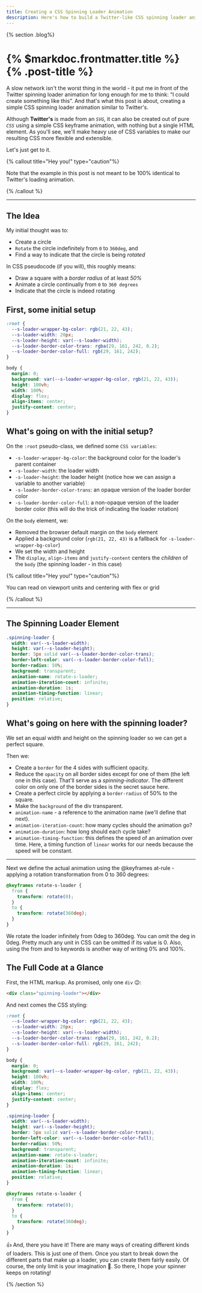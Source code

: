 ```yaml
---
title: Creating a CSS Spinning Loader Animation
description: Here's how to build a Twitter-like CSS spinning loader animation. We also make heavy use of CSS variables, to show you how powerful they can be.
---
```


{% section .blog%}

# {% $markdoc.frontmatter.title %} {% .post-title %}

A slow network isn&apos;t the worst thing in the world - it put me in front of the Twitter spinning loader animation for long enough for me to think: “I could create something like this”. And that&apos;s what this post is about, creating a simple CSS spinning loader animation similar to Twitter&apos;s.

Although **Twitter&apos;s** is made from an *`SVG`*, it can also be created out of pure *`CSS`* using a simple CSS keyframe animation, with nothing but a single HTML element. As you&apos;ll see, we&apos;ll make heavy use of CSS variables to make our resulting CSS more flexible and extensible.

Let&apos;s just get to it.

{% callout title="Hey you!" type="caution"%}

Note that the example in this post is not meant to be 100% identical to Twitter's loading animation.

{% /callout %}

---

## The Idea

My initial thought was to:
- Create a circle
- `Rotate` the circle indefinitely from `0` to `360deg`, and
- Find a way to indicate that the circle is being *rotated*

In CSS pseudocode (if you will), this roughly means:

- Draw a square with a *border radius* of at least *50%*
- Animate a circle continually from `0` to `360 degrees`
- Indicate that the circle is indeed rotating

## First, some initial setup

```css
:root {
  --s-loader-wrapper-bg-color: rgb(21, 22, 43);
  --s-loader-width: 20px;
  --s-loader-height: var(--s-loader-width);
  --s-loader-border-color-trans: rgba(29, 161, 242, 0.2);
  --s-loader-border-color-full: rgb(29, 161, 242);
}

body {
  margin: 0;
  background: var(--s-loader-wrapper-bg-color, rgb(21, 22, 43));
  height: 100vh;
  width: 100%;
  display: flex;
  align-items: center;
  justify-content: center;
}
```

## What&apos;s going on with the initial setup?

On the `:root` pseudo-class, we defined some `CSS variables`:

- `-s-loader-wrapper-bg-color`: the background color for the loader&apos;s parent container
- `-s-loader-width`: the loader width
- `-s-loader-height`: the loader height (notice how we can assign a variable to another variable)
- `-s-loader-border-color-trans`: an opaque version of the loader border color
- `-s-loader-border-color-full`: a non-opaque version of the loader border color (this will do the trick of indicating the loader rotation)

On the `body` element, we:

- Removed the browser default margin on the `body` element
- Applied a background color (`rgb(21, 22, 43)` is a fallback for `-s-loader-wrapper-bg-color`)
- We set the width and height
- The `display`, `align-items` and `justify-content` centers the *children* of the `body` (the spinning loader - in this case)

{% callout title="Hey you!" type="caution"%}

You can read on viewport units and centering with flex or grid

{% /callout %}

---

## The Spinning Loader Element

```css
.spinning-loader {
  width: var(--s-loader-width);
  height: var(--s-loader-height);
  border: 5px solid var(--s-loader-border-color-trans);
  border-left-color: var(--s-loader-border-color-full);
  border-radius: 50%;
  background: transparent;
  animation-name: rotate-s-loader;
  animation-iteration-count: infinite;
  animation-duration: 1s;
  animation-timing-function: linear;
  position: relative;
}
```

## What&apos;s going on here with the spinning loader?

We set an equal width and height on the spinning loader so we can get a perfect square.

Then we:

- Create a `border` for the 4 sides with sufficient opacity.
- Reduce the `opacity` on all border sides except for one of them (the left one in this case). That&apos;ll serve as a *spinning-indicator*. The different color on only one of the border sides is the secret sauce here.
- Create a perfect circle by applying a `border-radius` of 50% to the square.
- Make the `background` of the div transparent.
- `animation-name` - a reference to the animation name (we&apos;ll define that next).
- `animation-iteration-count`: how many cycles should the animation go?
- `animation-duration`: how long should each cycle take?
- `animation-timing-function`: this defines the speed of an animation over time. Here, a timing function of `linear` works for our needs because the speed will be constant.

---

Next we define the actual animation using the @keyframes at-rule - applying a rotation transformation from 0 to 360 degrees:

```css
@keyframes rotate-s-loader {
  from {
    transform: rotate(0);
  }
  to {
    transform: rotate(360deg);
  }
}
```

We rotate the loader infinitely from 0deg to 360deg. You can omit the deg in 0deg. Pretty much any unit in CSS can be omitted if its value is 0. Also, using the from and to keywords is another way of writing 0% and 100%.

## The Full Code at a Glance

First, the HTML markup. As promised, only one `div` 😉:

```html
<div class="spinning-loader"></div>
```

And next comes the CSS styling:

```css
:root {
  --s-loader-wrapper-bg-color: rgb(21, 22, 43);
  --s-loader-width: 20px;
  --s-loader-height: var(--s-loader-width);
  --s-loader-border-color-trans: rgba(29, 161, 242, 0.2);
  --s-loader-border-color-full: rgb(29, 161, 242);
}

body {
  margin: 0;
  background: var(--s-loader-wrapper-bg-color, rgb(21, 22, 43));
  height: 100vh;
  width: 100%;
  display: flex;
  align-items: center;
  justify-content: center;
}

.spinning-loader {
  width: var(--s-loader-width);
  height: var(--s-loader-height);
  border: 5px solid var(--s-loader-border-color-trans);
  border-left-color: var(--s-loader-border-color-full);
  border-radius: 50%;
  background: transparent;
  animation-name: rotate-s-loader;
  animation-iteration-count: infinite;
  animation-duration: 1s;
  animation-timing-function: linear;
  position: relative;
}

@keyframes rotate-s-loader {
  from {
    transform: rotate(0);
  }
  to {
    transform: rotate(360deg);
  }
}
```

👍 And, there you have it! There are many ways of creating different kinds of loaders. This is just one of them. Once you start to break down the different parts that make up a loader, you can create them fairly easily. Of course, the only limit is your imagination 🌈. So there, I hope your spinner keeps on rotating!

{% /section %}
